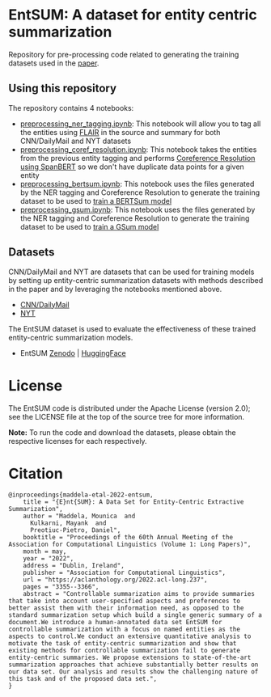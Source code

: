 # EntSUM: A dataset for entity centric summarization
Repository for pre-processing code related to generating the training datasets used in the [paper](https://aclanthology.org/2022.acl-long.237/).

## Using this repository
The repository contains 4 notebooks:
- [preprocessing_ner_tagging.ipynb](https://bbgithub.dev.bloomberg.com/mkulkarni24/entsum/blob/master/notebooks/preprocessing_ner_tagging.ipynb): This notebook will allow you to tag all the entities using [FLAIR](https://github.com/flairNLP/flair) in the source and summary for both CNN/DailyMail and NYT datasets
- [preprocessing_coref_resolution.ipynb](https://bbgithub.dev.bloomberg.com/mkulkarni24/entsum/blob/master/notebooks/preprocessing_coref_resolution.ipynb): This notebook takes the entities from the previous entity tagging and performs [Coreference Resolution using SpanBERT](https://github.com/mandarjoshi90/coref) so we don't have duplicate data points for a given entity
- [preprocessing_bertsum.ipynb](https://bbgithub.dev.bloomberg.com/mkulkarni24/entsum/blob/master/notebooks/preprocessing_bertsum.ipynb): This notebook uses the files generated by the NER tagging and Coreference Resolution to generate the training dataset to be used to [train a BERTSum model](https://github.com/nlpyang/BertSum)
- [preprocessing_gsum.ipynb](https://bbgithub.dev.bloomberg.com/mkulkarni24/entsum/blob/master/notebooks/preprocessing_gsum.ipynb): This notebook uses the files generated by the NER tagging and Coreference Resolution to generate the training dataset to be used to [train a GSum model](https://github.com/neulab/guided_summarization)

## Datasets
CNN/DailyMail and NYT are datasets that can be used for training models by setting up entity-centric summarization datasets with methods described in the paper and by leveraging the notebooks mentioned above.

- [CNN/DailyMail](https://cs.nyu.edu/~kcho/DMQA/)
- [NYT](https://catalog.ldc.upenn.edu/LDC2008T19)

The EntSUM dataset is used to evaluate the effectiveness of these trained entity-centric summarization models.
- EntSUM [Zenodo](https://zenodo.org/record/6359875) | [HuggingFace](https://huggingface.co/datasets/bloomberg/entsum)

# License
The EntSUM code is distributed under the Apache License (version 2.0); see the LICENSE file at the top of the source tree for more information.

**Note:** To run the code and download the datasets, please obtain the respective licenses for each respectively.

# Citation
```
@inproceedings{maddela-etal-2022-entsum,
    title = "{E}nt{SUM}: A Data Set for Entity-Centric Extractive Summarization",
    author = "Maddela, Mounica  and
      Kulkarni, Mayank  and
      Preotiuc-Pietro, Daniel",
    booktitle = "Proceedings of the 60th Annual Meeting of the Association for Computational Linguistics (Volume 1: Long Papers)",
    month = may,
    year = "2022",
    address = "Dublin, Ireland",
    publisher = "Association for Computational Linguistics",
    url = "https://aclanthology.org/2022.acl-long.237",
    pages = "3355--3366",
    abstract = "Controllable summarization aims to provide summaries that take into account user-specified aspects and preferences to better assist them with their information need, as opposed to the standard summarization setup which build a single generic summary of a document.We introduce a human-annotated data set EntSUM for controllable summarization with a focus on named entities as the aspects to control.We conduct an extensive quantitative analysis to motivate the task of entity-centric summarization and show that existing methods for controllable summarization fail to generate entity-centric summaries. We propose extensions to state-of-the-art summarization approaches that achieve substantially better results on our data set. Our analysis and results show the challenging nature of this task and of the proposed data set.",
}
```
